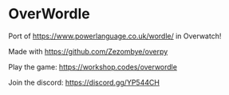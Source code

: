 # OverWordle

Port of https://www.powerlanguage.co.uk/wordle/ in Overwatch!

Made with https://github.com/Zezombye/overpy

Play the game: https://workshop.codes/overwordle

Join the discord: https://discord.gg/YP544CH
